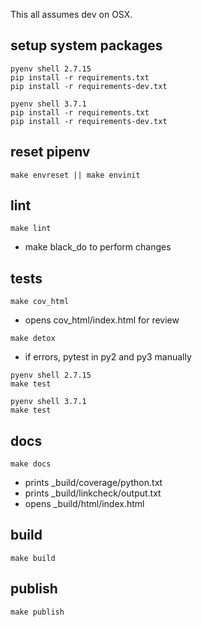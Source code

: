 This all assumes dev on OSX. 

setup system packages
---------------------
```
pyenv shell 2.7.15
pip install -r requirements.txt
pip install -r requirements-dev.txt

pyenv shell 3.7.1
pip install -r requirements.txt
pip install -r requirements-dev.txt
```

reset pipenv
------------
```
make envreset || make envinit
```

lint
-----
```
make lint
```
* make black_do to perform changes

tests
-----
```
make cov_html
```
* opens cov_html/index.html for review

```
make detox
```

* if errors, pytest in py2 and py3 manually

```
pyenv shell 2.7.15
make test

pyenv shell 3.7.1
make test
```

docs
-----
```
make docs
```

* prints _build/coverage/python.txt
* prints _build/linkcheck/output.txt
* opens _build/html/index.html

build
------
```
make build
```

publish
--------
```
make publish
```
